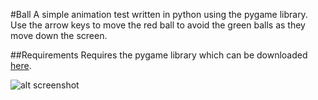 #Ball
A simple animation test written in python using the pygame library. Use the arrow keys to move the red ball to avoid the green balls as they move down the screen. 

##Requirements
Requires the pygame library which can be downloaded [here](http://www.pygame.org/ "PyGame").

![alt screenshot](img.jpg "Screen Shot")
